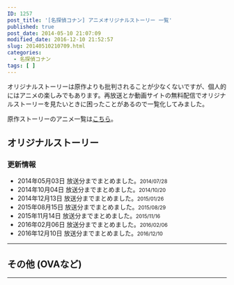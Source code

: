 ```yaml
---
ID: 1257
post_title: '[名探偵コナン] アニメオリジナルストーリー 一覧'
published: true
post_date: 2014-05-10 21:07:09
modified_date: 2016-12-10 21:52:57
slug: 20140510210709.html
categories:
  - 名探偵コナン
tags: [ ]
---
```

オリジナルストーリーは原作よりも批判されることが少なくないですが、個人的にはアニメの楽しみでもあります。再放送とか動画サイトの無料配信でオリジナルストーリーを見たいときに困ったことがあるので一覧化してみました。

原作ストーリーのアニメ一覧は[こちら](https://b.0218.jp/20161224000149.html)。
<!--more-->
<h2>オリジナルストーリー</h2>
<div id="orgAnimeTable"></div>
<h3>更新情報</h3>
<ul>
 <li>2014年05月03日 放送分までまとめました。<small>2014/07/28</small></li>
 <li>2014年10月04日 放送分までまとめました。<small>2014/10/20</small></li>
 <li>2014年12月13日 放送分までまとめました。<small>2015/01/26</small></li>
 <li>2015年08月15日 放送分までまとめました。<small>2015/08/29</small></li>
 <li>2015年11月14日 放送分までまとめました。<small>2015/11/16</small></li>
 <li>2016年02月06日 放送分までまとめました。<small>2016/02/06</small></li> 
 <li>2016年12月10日 放送分までまとめました。<small>2016/12/10</small></li>
</ul>

<hr>

<h2>その他 (OVAなど)</h2>
<div id="etcAnimeTable"></div>

<hr>